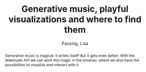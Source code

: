 --- 
title: "Generative music, playful visualizations and where to find them" 
abstract: "Generative music is magical: it writes itself! But it gets even better: With the WebAudio API we can work this magic in the browser, where we also have the possibilities to visualize and interact with it." 
address: "Berlin" 
author: "Passing, Lisa"
webAuthor: "Lisa Passing" 
booktitle: "Proceedings of the International Web Audio Conference" 
editor: "Monschke, Jan and Guttandin, Christoph and Schnell, Norbert and Jenkinson, Thomas and Schaedler, Jack" 
month: "Proceedings of the International Web Audio Conference"
pages: "undefined" 
publisher: "TU Berlin" 
series: "WAC '18"
type: "Video"  
year: "2018" 
id: "2018_vid5" 
tags: year2018
media: https://www.youtube.com/watch?v=vQOtLFDDDS8 
pdflink: none
ISSN: 2663-5844
---